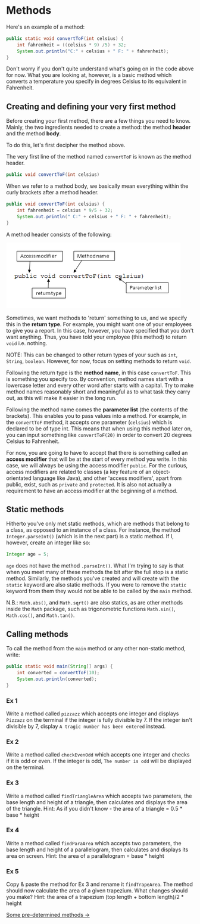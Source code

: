 Methods
===

Here's an example of a method:

```java
public static void convertToF(int celsius) {
	int fahrenheit = ((celsius * 9) /5) + 32;
	System.out.println("C:" + celsius + " F: " + fahrenheit);
}
```

Don't worry if you don't quite understand what's going on in the code above for now. What you are looking at, however, is a basic method which converts a temperature you specify in degrees Celsius to its equivalent in Fahrenheit.  

## Creating and defining your very first method
Before creating your first method, there are a few things you need to know. Mainly, the two ingredients needed to create a method: the method **header** and the method **body**.

To do this, let's first decipher the method above.

The very first line of the method named `convertToF` is known as the method header.

```java
public void convertToF(int celsius)
```

When we refer to a method body, we basically mean everything within the curly brackets after a method header.

```java
public void convertToF(int celsius) {
	int fahrenheit = celsius * 9/5 + 32;
	System.out.println(" C:" + celsius + " F: " + fahrenheit);
}
```

A method header consists of the following:

![An image of a method header](../../Images/Chapter-II/Defining_Methods/method_header.png)

Sometimes, we want methods to 'return' something to us, and we specify this in the **return type**. For example, you might want one of your employees to give you a report. In this case, however, you have specified that you don't want anything. Thus, you have told your employee (this method) to return `void` i.e. nothing.

NOTE: This can be changed to other return types of your such as `int`, `String`, `boolean`. However, for now, focus on setting methods to return `void`.

Following the return type is the **method name**, in this case `convertToF`. This is something you specify too. By convention, method names start with a lowercase letter and every other word after starts with a capital. Try to make method names reasonably short and meaningful as to what task they carry out, as this will make it easier in the long run.

Following the method name comes the **parameter list** (the contents of the brackets). This enables you to pass values into a method. For example, in the `convertToF` method, it accepts one parameter (`celsius`) which is declared to be of type int. This means that when using this method later on, you can input something like `convertToF(20)` in order to convert 20 degrees Celsius to Fahrenheit.

For now, you are going to have to accept that there is something called an **access modifier** that will be at the start of every method you write. In this case, we will always be using the access modifier `public`. For the curious, access modifiers are related to classes (a key feature of an object-orientated language like Java), and other 'access modifiers', apart from public, exist, such as `private` and `protected`. It is also not actually a requirement to have an access modifier at the beginning of a method.

## Static methods
Hitherto you've only met static methods, which are methods that belong to a class, as opposed to an instance of a class. For instance, the method `Integer.parseInt()` (which is in the next part) is a static method. If I, however, create an integer like so:

```java
Integer age = 5;
```

`age` does not have the method `.parseInt()`. What I'm trying to say is that when you meet many of these methods the bit after the full stop is a static method. Similarly, the methods you've created and will create with the `static` keyword are also static methods. If you were to remove the `static` keyword from them they would not be able to be called by the `main` method.

N.B.: `Math.abs()`, and `Math.sqrt()` are also statics, as are other methods inside the `Math` package, such as trigonometric functions `Math.sin()`, `Math.cos()`, and `Math.tan()`.

## Calling methods
To call the method from the `main` method or any other non-static method, write:

```java
public static void main(String[] args) {
	int converted = convertToF(10);
	System.out.println(converted);
}
```

### Ex 1
Write a method called `pizzazz` which accepts one integer and displays `Pizzazz` on the terminal if the integer is fully divisible by 7. If the integer isn't divisible by 7, display `A tragic number has been entered` instead.

### Ex 2
Write a method called `checkEvenOdd` which accepts one integer and checks if it is odd or even. If the integer is odd, `The number is odd` will be displayed on the terminal.

### Ex 3
Write a method called `findTriangleArea` which accepts two parameters, the base length and height of a triangle, then calculates and displays the area of the triangle.
Hint: As if you didn't know - the area of a triangle = 0.5 * base * height

### Ex 4
Write a method called `findParaArea` which accepts two parameters, the base length and height of a parallelogram, then calculates and displays its area on screen.
Hint: the area of a parallelogram = base * height

### Ex 5
Copy & paste the method for Ex 3 and rename it `findTrapeArea`. The method should now calculate the area of a given trapezium. What changes should you make?
Hint: the area of a trapezium (top length + bottom length)/2 * height

[Some pre-determined methods &rarr;](./Part-III:-Variable-methods.html)
